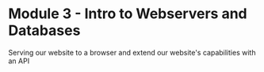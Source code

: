 # Module 3 - Intro to Webservers and Databases

Serving our website to a browser and extend our website's capabilities with an API